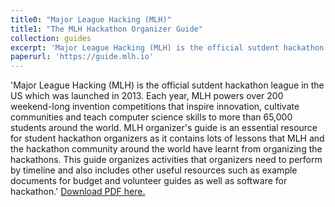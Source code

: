 ```yaml
---
title0: "Major League Hacking (MLH)"
title1: "The MLH Hackathon Organizer Guide"
collection: guides
excerpt: 'Major League Hacking (MLH) is the official sutdent hackathon league in the US which was launched in 2013. Each year, MLH powers over 200 weekend-long invention competitions that inspire innovation, cultivate communities and teach computer science skills to more than 65,000 students around the world. MLH organizer&apos;s guide is an essential resource for student hackathon organizers as it contains lots of lessons that MLH and the hackathon community around the world have learnt from organizing the hackathons. This guide organizes activities that organizers need to perform by timeline and also includes other useful resources such as example documents for budget and volunteer guides as well as software for hackathon.'
paperurl: 'https://guide.mlh.io'
---
```

'Major League Hacking (MLH) is the official sutdent hackathon league in the US which was launched in 2013. Each year, MLH powers over 200 weekend-long invention competitions that inspire innovation, cultivate communities and teach computer science skills to more than 65,000 students around the world. MLH organizer&apos;s guide is an essential resource for student hackathon organizers as it contains lots of lessons that MLH and the hackathon community around the world have learnt from organizing the hackathons. This guide organizes activities that organizers need to perform by timeline and also includes other useful resources such as example documents for budget and volunteer guides as well as software for hackathon.'
[Download PDF here.](https://guide.mlh.io)
